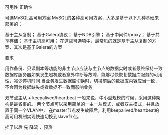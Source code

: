 

可用性 正确性



可选MySQL高可用方案
MySQL的各种高可用方案，大多是基于以下几种基础来部署的：

基于主从复制；
基于Galera协议；
基于NDB引擎；
基于中间件/proxy；
基于共享存储；
基于主机高可用；
在这些可选项中，最常见的就是基于主从复制的方案，其次是基于Galera的方案

要求

用作备份、只读副本等功能的非主节点应该与主节点的数据实时或者最终保持一致
数据库服务器如果发生宕机或者意外中断等故障，能够尽快恢复数据库服务的可用性，减少停机时间
当业务发生数据库切换时，切换前后的数据库内容应当一致，不会因为数据缺失或者数据不一致而影响业务


双节点主从 + keepalived/heartbeat
一般来说，中小型规模的时候，采用这种架构是最省事的。
两个节点可以采用简单的一主一从模式，或者双主模式，并且放置于同一个VLAN中，
在master节点发生故障后，利用keepalived/heartbeat的高可用机制实现快速切换到slave节点。



挂了以后
先 降流 ，预热 

